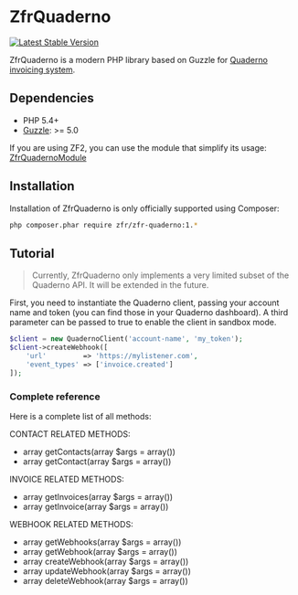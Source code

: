 ZfrQuaderno
===========

[![Latest Stable Version](https://poser.pugx.org/zfr/zfr-quaderno/v/stable.png)](https://packagist.org/packages/zfr/zfr-quaderno)

ZfrQuaderno is a modern PHP library based on Guzzle for [Quaderno invoicing system](https://quadernoapp.com).

## Dependencies

* PHP 5.4+
* [Guzzle](http://www.guzzlephp.org): >= 5.0

If you are using ZF2, you can use the module that simplify its usage: [ZfrQuadernoModule](https://github.com/zf-fr/zfr-quaderno-module)

## Installation

Installation of ZfrQuaderno is only officially supported using Composer:

```sh
php composer.phar require zfr/zfr-quaderno:1.*
```

## Tutorial

> Currently, ZfrQuaderno only implements a very limited subset of the Quaderno API. It will be extended in the future.

First, you need to instantiate the Quaderno client, passing your account name and token (you can find those in your
Quaderno dashboard). A third parameter can be passed to true to enable the client in sandbox mode.

```php
$client = new QuadernoClient('account-name', 'my_token');
$client->createWebhook([
    'url'         => 'https://mylistener.com',
    'event_types' => ['invoice.created']
]);
```

### Complete reference

Here is a complete list of all methods:

CONTACT RELATED METHODS:

* array getContacts(array $args = array())
* array getContact(array $args = array())

INVOICE RELATED METHODS:

* array getInvoices(array $args = array())
* array getInvoice(array $args = array())

WEBHOOK RELATED METHODS:

* array getWebhooks(array $args = array())
* array getWebhook(array $args = array())
* array createWebhook(array $args = array())
* array updateWebhook(array $args = array())
* array deleteWebhook(array $args = array())
